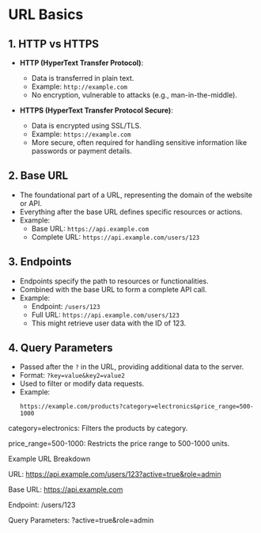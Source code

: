 # URL Basics

## 1. HTTP vs HTTPS
- **HTTP (HyperText Transfer Protocol)**:
  - Data is transferred in plain text.
  - Example: `http://example.com`
  - No encryption, vulnerable to attacks (e.g., man-in-the-middle).
  
- **HTTPS (HyperText Transfer Protocol Secure)**:
  - Data is encrypted using SSL/TLS.
  - Example: `https://example.com`
  - More secure, often required for handling sensitive information like passwords or payment details.

## 2. Base URL
- The foundational part of a URL, representing the domain of the website or API.
- Everything after the base URL defines specific resources or actions.
- Example: 
  - Base URL: `https://api.example.com`
  - Complete URL: `https://api.example.com/users/123`
  
## 3. Endpoints
- Endpoints specify the path to resources or functionalities.
- Combined with the base URL to form a complete API call.
- Example: 
  - Endpoint: `/users/123`
  - Full URL: `https://api.example.com/users/123`
  - This might retrieve user data with the ID of 123.

## 4. Query Parameters
- Passed after the `?` in the URL, providing additional data to the server.
- Format: `?key=value&key2=value2`
- Used to filter or modify data requests.
- Example:
  ```text
  https://example.com/products?category=electronics&price_range=500-1000
  
category=electronics: Filters the products by category.

price_range=500-1000: Restricts the price range to 500-1000 units.

Example URL Breakdown

URL: https://api.example.com/users/123?active=true&role=admin

Base URL: https://api.example.com

Endpoint: /users/123

Query Parameters: ?active=true&role=admin
